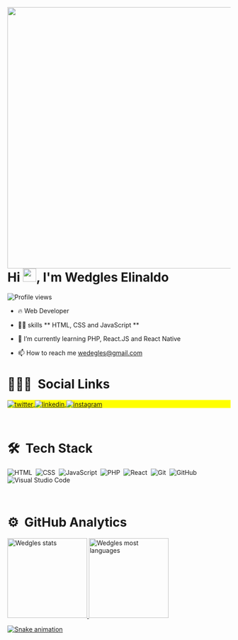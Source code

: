 
<img align="right" height="590em" src="https://raw.githubusercontent.com/gist/Wedgles97/391aba3b8cc8d23800a5dbc7de5f6144/raw/a059d2d6e83ba0e997b57cb4c33be6c67fe5076d/githubcard.svg"/> </a>
<h1 align="left">Hi <img src="https://raw.githubusercontent.com/kaueMarques/kaueMarques/master/hi.gif" width="30px">, I'm Wedgles Elinaldo</h1>
<p align="left"> <img src="https://komarev.com/ghpvc/?username=wedgles97&color=yellow" alt="Profile views" /> 

- 🔥 Web Developer 

- 👨‍💻 skills ** HTML, CSS and JavaScript **

- 🌱 I’m currently learning PHP, React.JS and React Native

- 📫 How to reach me wedegles@gmail.com

# 👨🏽‍🦲 &nbsp;Social Links

<p align="left" style="background:yellow">
<a href="https://twitter.com/Wedgles_" target="_blank">
  <img align="center" src="https://img.shields.io/badge/-Wedgles-05122A?style=flat&logo=twitter" alt="twitter"/>  
</a>
<a href="https://linkedin.com/in/wedgles-elinaldo97" target="_blank">
  <img align="center" src="https://img.shields.io/badge/-Wedgles-05122A?style=flat&logo=linkedin" alt="linkedin"/>
</a>
<a href="https://instagram.com/Wedgles_" target="_blank">
 <img align="center" src="https://img.shields.io/badge/-Wedgles-05122A?style=flat&logo=instagram" alt="instagram"/>
</a>
</p>

<br>

# 🛠 &nbsp;Tech Stack

![HTML](https://img.shields.io/badge/-HTML-05122A?style=flat&logo=HTML5)&nbsp;
![CSS](https://img.shields.io/badge/-CSS-05122A?style=flat&logo=CSS3&logoColor=1572B6)&nbsp;
![JavaScript](https://img.shields.io/badge/-JavaScript-05122A?style=flat&logo=javascript)&nbsp;
![PHP](https://img.shields.io/badge/-PHP-05122A?style=flat&logo=php)&nbsp;
![React](https://img.shields.io/badge/-React-05122A?style=flat&logo=react)&nbsp;
![Git](https://img.shields.io/badge/-Git-05122A?style=flat&logo=git)&nbsp;
![GitHub](https://img.shields.io/badge/-GitHub-05122A?style=flat&logo=github)&nbsp;
![Visual Studio Code](https://img.shields.io/badge/-Visual%20Studio%20Code-05122A?style=flat&logo=visual-studio-code&logoColor=007ACC)&nbsp;

<br>

# ⚙️ &nbsp;GitHub Analytics

<div>
  <a href="https://github.com/wedgles97">
  <img height="180em" src="https://github-readme-stats.vercel.app/api?username=wedgles97&show_icons=true&theme=dark"   alt="Wedgles stats"/>
  <img height="180em" src="https://github-readme-stats.vercel.app/api/top-langs/?username=wedgles97&layout=compact&theme=dark" alt="Wedgles most languages"/>
</div>

![Snake animation](https://github.com/Wedgles97/Wedgles97/blob/output/github-contribution-grid-snake.svg)
